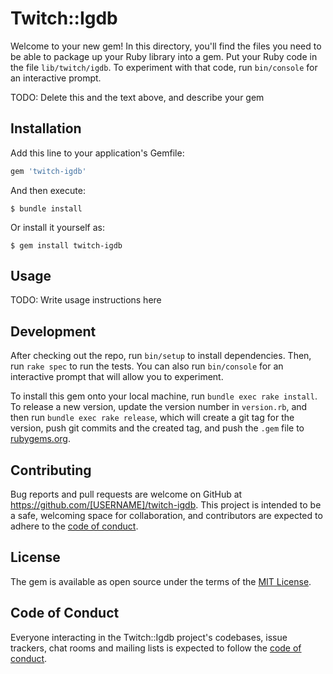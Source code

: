 # Twitch::Igdb

Welcome to your new gem! In this directory, you'll find the files you need to be able to package up your Ruby library into a gem. Put your Ruby code in the file `lib/twitch/igdb`. To experiment with that code, run `bin/console` for an interactive prompt.

TODO: Delete this and the text above, and describe your gem

## Installation

Add this line to your application's Gemfile:

```ruby
gem 'twitch-igdb'
```

And then execute:

    $ bundle install

Or install it yourself as:

    $ gem install twitch-igdb

## Usage

TODO: Write usage instructions here

## Development

After checking out the repo, run `bin/setup` to install dependencies. Then, run `rake spec` to run the tests. You can also run `bin/console` for an interactive prompt that will allow you to experiment.

To install this gem onto your local machine, run `bundle exec rake install`. To release a new version, update the version number in `version.rb`, and then run `bundle exec rake release`, which will create a git tag for the version, push git commits and the created tag, and push the `.gem` file to [rubygems.org](https://rubygems.org).

## Contributing

Bug reports and pull requests are welcome on GitHub at https://github.com/[USERNAME]/twitch-igdb. This project is intended to be a safe, welcoming space for collaboration, and contributors are expected to adhere to the [code of conduct](https://github.com/[USERNAME]/twitch-igdb/blob/master/CODE_OF_CONDUCT.md).

## License

The gem is available as open source under the terms of the [MIT License](https://opensource.org/licenses/MIT).

## Code of Conduct

Everyone interacting in the Twitch::Igdb project's codebases, issue trackers, chat rooms and mailing lists is expected to follow the [code of conduct](https://github.com/[USERNAME]/twitch-igdb/blob/master/CODE_OF_CONDUCT.md).
